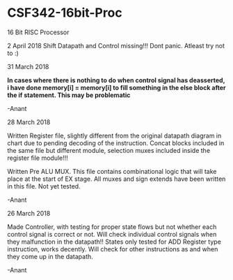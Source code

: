 # CSF342-16bit-Proc
16 Bit RISC Processor

2 April 2018
Shift Datapath and Control missing!!! Dont panic. Atleast try not to :)

31 March 2018

**In cases where there is nothing to do when control signal has deasserted, i have done memory[i] = memory[i] to fill something in the else block after the if statement. This may be problematic**

-Anant

28 March 2018

Written Register file, slightly different from the original datapath diagram in chart due to pending decoding of the instruction. Concat blocks included in the same file but different module, selection muxes included inside the register file module!!!

Written Pre ALU MUX. This file contains combinational logic that will take place at the start of EX stage. All muxes and sign extends have been written in this file. Not yet tested.

-Anant

26 March 2018

Made Controller, with testing for proper state flows but not whether each control signal is correct or not. 
Will check individual control signals when they malfunction in the datapath!! States only tested for ADD Register type instruction, works decently. Will check for other instructions as and when they come up in the datapath.

-Anant



